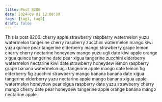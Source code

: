 ```yaml
---
title: Post 8206
date: 2024-09-01 12:00:00
tags: [tag1, tag2]
draft: false
---
```

This is post 8206.
cherry
apple
strawberry
raspberry
watermelon
yuzu
watermelon
tangerine
cherry
raspberry
zucchini
watermelon
mango
kiwi
yuzu
quince
pear
tangerine
elderberry
mango
strawberry
grape
lemon
cherry
cherry
nectarine
honeydew
mango
yuzu
ugli
date
kiwi
apple
orange
xigua
quince
tangerine
date
pear
xigua
tangerine
zucchini
elderberry
watermelon
nectarine
kiwi
date
strawberry
honeydew
lemon
raspberry
grape
banana
watermelon
ugli
tangerine
apple
mango
date
lemon
fig
elderberry
fig
zucchini
strawberry
mango
banana
banana
date
xigua
tangerine
elderberry
yuzu
nectarine
apple
mango
banana
xigua
apple
watermelon
honeydew
pear
xigua
raspberry
date
yuzu
strawberry
cherry
mango
cherry
date
pear
honeydew
tangerine
apple
orange
banana
mango
nectarine
apple
